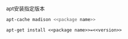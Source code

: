 
apt安装指定版本

```sh
apt-cache madison <<package name>>
```

```
apt-get install <<package name>>=<<version>>
```

































































































